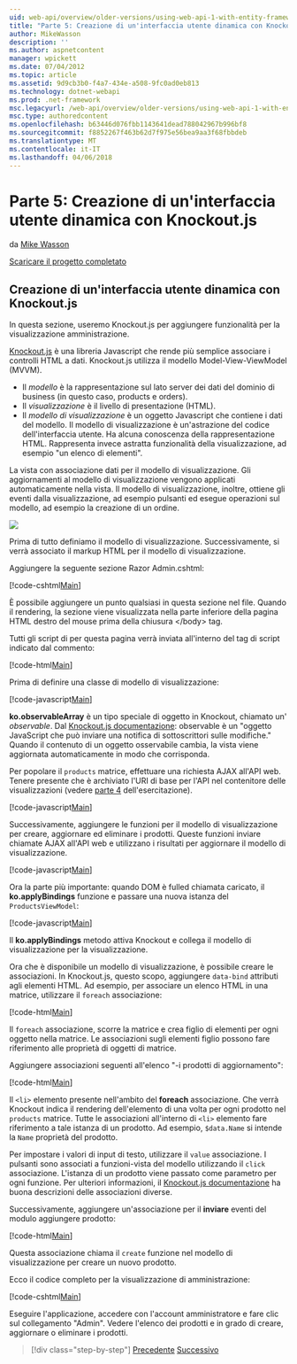 ```yaml
---
uid: web-api/overview/older-versions/using-web-api-1-with-entity-framework-5/using-web-api-with-entity-framework-part-5
title: "Parte 5: Creazione di un'interfaccia utente dinamica con Knockout.js | Documenti Microsoft"
author: MikeWasson
description: ''
ms.author: aspnetcontent
manager: wpickett
ms.date: 07/04/2012
ms.topic: article
ms.assetid: 9d9cb3b0-f4a7-434e-a508-9fc0ad0eb813
ms.technology: dotnet-webapi
ms.prod: .net-framework
msc.legacyurl: /web-api/overview/older-versions/using-web-api-1-with-entity-framework-5/using-web-api-with-entity-framework-part-5
msc.type: authoredcontent
ms.openlocfilehash: b63446d076fbb1143641dead788042967b996bf8
ms.sourcegitcommit: f8852267f463b62d7f975e56bea9aa3f68fbbdeb
ms.translationtype: MT
ms.contentlocale: it-IT
ms.lasthandoff: 04/06/2018
---
```

<a name="part-5-creating-a-dynamic-ui-with-knockoutjs"></a>Parte 5: Creazione di un'interfaccia utente dinamica con Knockout.js
====================
da [Mike Wasson](https://github.com/MikeWasson)

[Scaricare il progetto completato](http://code.msdn.microsoft.com/ASP-NET-Web-API-with-afa30545)

## <a name="creating-a-dynamic-ui-with-knockoutjs"></a>Creazione di un'interfaccia utente dinamica con Knockout.js

In questa sezione, useremo Knockout.js per aggiungere funzionalità per la visualizzazione amministrazione.

[Knockout.js](http://knockoutjs.com/) è una libreria Javascript che rende più semplice associare i controlli HTML a dati. Knockout.js utilizza il modello Model-View-ViewModel (MVVM).

- Il *modello* è la rappresentazione sul lato server dei dati del dominio di business (in questo caso, products e orders).
- Il *visualizzazione* è il livello di presentazione (HTML).
- Il *modello di visualizzazione* è un oggetto Javascript che contiene i dati del modello. Il modello di visualizzazione è un'astrazione del codice dell'interfaccia utente. Ha alcuna conoscenza della rappresentazione HTML. Rappresenta invece astratta funzionalità della visualizzazione, ad esempio "un elenco di elementi".

La vista con associazione dati per il modello di visualizzazione. Gli aggiornamenti al modello di visualizzazione vengono applicati automaticamente nella vista. Il modello di visualizzazione, inoltre, ottiene gli eventi dalla visualizzazione, ad esempio pulsanti ed esegue operazioni sul modello, ad esempio la creazione di un ordine.

![](using-web-api-with-entity-framework-part-5/_static/image1.png)

Prima di tutto definiamo il modello di visualizzazione. Successivamente, si verrà associato il markup HTML per il modello di visualizzazione.

Aggiungere la seguente sezione Razor Admin.cshtml:

[!code-cshtml[Main](using-web-api-with-entity-framework-part-5/samples/sample1.cshtml)]

È possibile aggiungere un punto qualsiasi in questa sezione nel file. Quando il rendering, la sezione viene visualizzata nella parte inferiore della pagina HTML destro del mouse prima della chiusura &lt;/body&gt; tag.

Tutti gli script di per questa pagina verrà inviata all'interno del tag di script indicato dal commento:

[!code-html[Main](using-web-api-with-entity-framework-part-5/samples/sample2.html)]

Prima di definire una classe di modello di visualizzazione:

[!code-javascript[Main](using-web-api-with-entity-framework-part-5/samples/sample3.js)]

**ko.observableArray** è un tipo speciale di oggetto in Knockout, chiamato un' *observable*. Dal [Knockout.js documentazione](http://knockoutjs.com/documentation/observables.html): observable è un "oggetto JavaScript che può inviare una notifica di sottoscrittori sulle modifiche." Quando il contenuto di un oggetto osservabile cambia, la vista viene aggiornata automaticamente in modo che corrisponda.

Per popolare il `products` matrice, effettuare una richiesta AJAX all'API web. Tenere presente che è archiviato l'URI di base per l'API nel contenitore delle visualizzazioni (vedere [parte 4](using-web-api-with-entity-framework-part-4.md) dell'esercitazione).

[!code-javascript[Main](using-web-api-with-entity-framework-part-5/samples/sample4.js?highlight=5)]

Successivamente, aggiungere le funzioni per il modello di visualizzazione per creare, aggiornare ed eliminare i prodotti. Queste funzioni inviare chiamate AJAX all'API web e utilizzano i risultati per aggiornare il modello di visualizzazione.

[!code-javascript[Main](using-web-api-with-entity-framework-part-5/samples/sample5.js?highlight=7)]

Ora la parte più importante: quando DOM è fulled chiamata caricato, il **ko.applyBindings** funzione e passare una nuova istanza del `ProductsViewModel`:

[!code-javascript[Main](using-web-api-with-entity-framework-part-5/samples/sample6.js)]

Il **ko.applyBindings** metodo attiva Knockout e collega il modello di visualizzazione per la visualizzazione.

Ora che è disponibile un modello di visualizzazione, è possibile creare le associazioni. In Knockout.js, questo scopo, aggiungere `data-bind` attributi agli elementi HTML. Ad esempio, per associare un elenco HTML in una matrice, utilizzare il `foreach` associazione:

[!code-html[Main](using-web-api-with-entity-framework-part-5/samples/sample7.html?highlight=1)]

Il `foreach` associazione, scorre la matrice e crea figlio di elementi per ogni oggetto nella matrice. Le associazioni sugli elementi figlio possono fare riferimento alle proprietà di oggetti di matrice.

Aggiungere associazioni seguenti all'elenco "-i prodotti di aggiornamento":

[!code-html[Main](using-web-api-with-entity-framework-part-5/samples/sample8.html)]

Il `<li>` elemento presente nell'ambito del **foreach** associazione. Che verrà Knockout indica il rendering dell'elemento di una volta per ogni prodotto nel `products` matrice. Tutte le associazioni all'interno di `<li>` elemento fare riferimento a tale istanza di un prodotto. Ad esempio, `$data.Name` si intende la `Name` proprietà del prodotto.

Per impostare i valori di input di testo, utilizzare il `value` associazione. I pulsanti sono associati a funzioni-vista del modello utilizzando il `click` associazione. L'istanza di un prodotto viene passato come parametro per ogni funzione. Per ulteriori informazioni, il [Knockout.js documentazione](http://knockoutjs.com/documentation/observables.html) ha buona descrizioni delle associazioni diverse.

Successivamente, aggiungere un'associazione per il **inviare** eventi del modulo aggiungere prodotto:

[!code-html[Main](using-web-api-with-entity-framework-part-5/samples/sample9.html)]

Questa associazione chiama il `create` funzione nel modello di visualizzazione per creare un nuovo prodotto.

Ecco il codice completo per la visualizzazione di amministrazione:

[!code-cshtml[Main](using-web-api-with-entity-framework-part-5/samples/sample10.cshtml)]

Eseguire l'applicazione, accedere con l'account amministratore e fare clic sul collegamento "Admin". Vedere l'elenco dei prodotti e in grado di creare, aggiornare o eliminare i prodotti.

> [!div class="step-by-step"]
> [Precedente](using-web-api-with-entity-framework-part-4.md)
> [Successivo](using-web-api-with-entity-framework-part-6.md)
